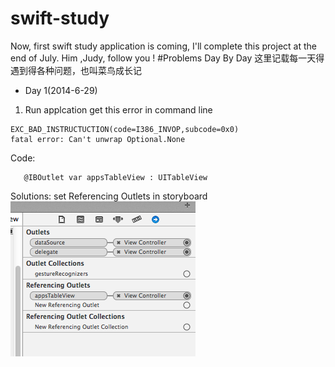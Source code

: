 swift-study
===========

Now, first swift study application is coming, I'll complete this project at the end of July. Him ,Judy, follow you !
#Problems Day By Day
这里记载每一天得遇到得各种问题，也叫菜鸟成长记
* Day 1(2014-6-29)  
 1. Run applcation get this error in command line   
  ``` 
  EXC_BAD_INSTRUCTUCTION(code=I386_INVOP,subcode=0x0)  
  fatal error: Can't unwrap Optional.None  
 ```
  Code:   
```
   @IBOutlet var appsTableView : UITableView
```   
  Solutions: set Referencing Outlets in storyboard  
  ![image](https://github.com/yangding39/swift-study/raw/master/images/reference-outlet.png)
   
